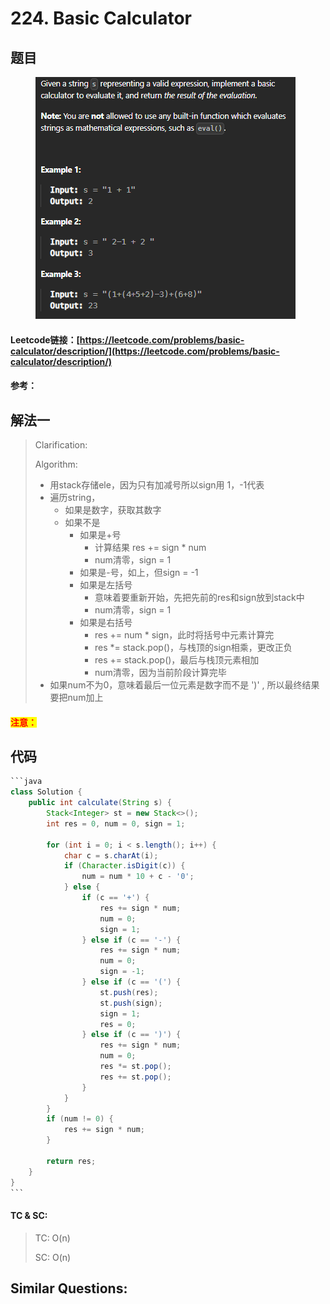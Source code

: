 # 224. Basic Calculator

## 题目

<figure><img src="../../.gitbook/assets/image (2) (1) (1).png" alt=""><figcaption></figcaption></figure>

#### Leetcode链接：[https://leetcode.com/problems/basic-calculator/description/](https://leetcode.com/problems/basic-calculator/description/)

#### 参考：

## 解法一

> Clarification:&#x20;
>
> Algorithm:&#x20;
>
> * 用stack存储ele，因为只有加减号所以sign用 1，-1代表
> * 遍历string，
>   * 如果是数字，获取其数字
>   * 如果不是
>     * 如果是+号
>       * 计算结果 res += sign \* num
>       * num清零，sign = 1
>     * 如果是-号，如上，但sign = -1
>     * 如果是左括号
>       * 意味着要重新开始，先把先前的res和sign放到stack中
>       * num清零，sign = 1
>     * 如果是右括号
>       * res += num \* sign，此时将括号中元素计算完
>       * res \*= stack.pop()，与栈顶的sign相乘，更改正负
>       * res += stack.pop()，最后与栈顶元素相加
>       * num清零，因为当前阶段计算完毕
> * 如果num不为0，意味着最后一位元素是数字而不是 ')' , 所以最终结果要把num加上

#### <mark style="color:red;">注意：</mark>

## 代码

````java
```java
class Solution {
    public int calculate(String s) {
        Stack<Integer> st = new Stack<>();
        int res = 0, num = 0, sign = 1;

        for (int i = 0; i < s.length(); i++) {
            char c = s.charAt(i);
            if (Character.isDigit(c)) {
                num = num * 10 + c - '0';
            } else {
                if (c == '+') {
                    res += sign * num;
                    num = 0;
                    sign = 1;
                } else if (c == '-') {
                    res += sign * num;
                    num = 0;
                    sign = -1;
                } else if (c == '(') {
                    st.push(res);
                    st.push(sign);
                    sign = 1;
                    res = 0;
                } else if (c == ')') {
                    res += sign * num;
                    num = 0;
                    res *= st.pop();
                    res += st.pop();
                }
            }
        }
        if (num != 0) {
            res += sign * num;
        }

        return res;
    }
}
```
````

#### TC & SC:&#x20;

> TC: O(n)
>
> SC: O(n)

## **Similar Questions:**&#x20;
